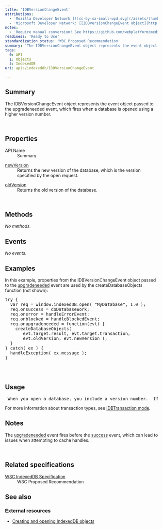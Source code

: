 ```yaml
---
title: 'IDBVersionChangeEvent'
attributions:
  - 'Mozilla Developer Network [![cc-by-sa-small-wpd.svg](/assets/thumb/8/8c/cc-by-sa-small-wpd.svg/120px-cc-by-sa-small-wpd.svg.png)](http://creativecommons.org/licenses/by-sa/3.0/us/): [Article](https://developer.mozilla.org/en-US/docs/IndexedDB/IDBVersionChangeEvent)'
  - 'Microsoft Developer Network: [[IDBVersionChangeEvent object](http://msdn.microsoft.com/en-us/library/ie/hh828809%28v=vs.85%29.aspx) Article]'
notes:
  - 'Require manual conversion! See https://github.com/webplatform/mediawiki-conversion/issues/24'
readiness: 'Ready to Use'
standardization_status: 'W3C Proposed Recommendation'
summary: 'The IDBVersionChangeEvent object represents the event object passed to the  upgradeneeded event, which fires when a database is opened using a higher version number.'
tags:
  0: API
  1: Objects
  3: IndexedDB
uri: apis/indexeddb/IDBVersionChangeEvent

---
```

<p>
</p>
<h2>Summary</h2>
<p>
The IDBVersionChangeEvent object represents the event object passed to the  upgradeneeded event, which fires when a database is opened using a higher version number.</p><p><br/></p>
<h2>Properties</h2>

<dl><dt>API Name</dt>
  <dd>Summary</dd>
</dl><dl><dt><a href="/apis/indexeddb/IDBVersionChangeEvent/newVersion">newVersion</a></dt>
  <dd>Returns the new version of the database, which is the version specified by the open request.</dd>
</dl><dl><dt><a href="/apis/indexeddb/IDBVersionChangeEvent/oldVersion">oldVersion</a></dt>
  <dd>Returns the old version of the database.</dd>
</dl><p><br/></p>
<h2>Methods</h2>
<p><i>No methods.</i>
</p>
<h2>Events</h2>
<p><i>No events.</i>
</p>
<h2>Examples</h2>
<p>In this example, properties from the IDBVersionChangeEvent object passed to the <a href="/apis/indexeddb/IDBOpenDBRequest/onUpgradeNeeded">upgradeneeded</a> event are used by the createDatabaseObjects function (not shown):
</p>
<div class="example">
<pre class="js">
try {
  var req = window.indexedDB.open( "MyDatabase", 1.0 );
  req.onsuccess = doDatabaseWork; 
  req.onerror = handleErrorEvent;
  req.onblocked = handleBlockedEvent;
  req.onupgradeneeded = function(evt) {
    createDatabaseObjects( 
       evt.target.result, evt.target.transaction, 
       evt.oldVersion, evt.newVersion );
  }
} catch( ex ) {
  handleException( ex.message );
}

</pre>
<p><br/></p>
</div>
<h2>Usage</h2>
<pre> When you open a database, you include a version number.  If the supplied version number is greater than the version of the database on the user's device (if any), an <a href="/apis/indexeddb/IDBOpenDBRequest/onUpgradeNeeded">upgradeneeded</a> event is fired within the context of a version change transaction.  This context lets you create (or modify) object stores, indexes, ranges, and other database objects.
</pre>
<p>For more information about transaction types, see <a href="/apis/indexeddb/IDBTransaction/mode">IDBTransaction mode</a>.
</p>
<h2>Notes</h2>
<p>The <a href="/apis/indexeddb/IDBOpenDBRequest/onUpgradeNeeded">upgradeneeded</a> event fires before the <a href="/apis/indexeddb/IDBRequest/onsuccess">success</a> event, which can lead to issues when attempting to cache handles.
</p><p> 
</p>
<h2>Related specifications</h2>

<dl><dt><a rel="nofollow" class="external text" href="http://www.w3.org/TR/IndexedDB/">W3C IndexedDB Specification</a></dt>
  <dd>W3C Proposed Recommendation</dd>
</dl><h2>See also</h2>
<h3>External resources</h3>
<ul><li> <a rel="nofollow" class="external text" href="http://msdn.microsoft.com/en-us/library/jj154905.aspx">Creating and opening IndexedDB objects</a></li></ul>
